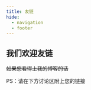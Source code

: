 ```yaml
---
title: 友链
hide:
  - navigation
  - footer
---
```

## 我们欢迎友链  

~~如果您看得上我的博客的话~~
   


PS：请在下方讨论区附上您的链接
